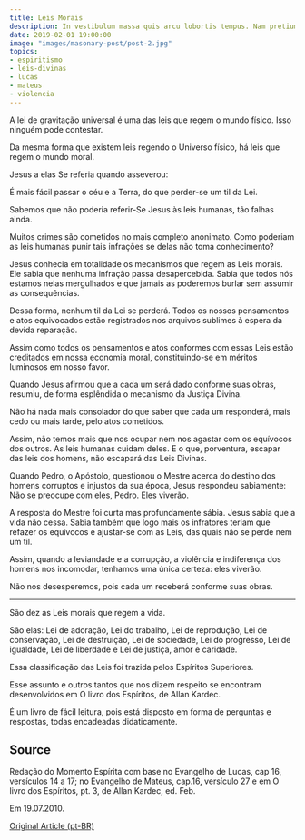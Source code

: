 ```yaml
---
title: Leis Morais
description: In vestibulum massa quis arcu lobortis tempus. Nam pretium arcu in odio vulputate luctus.
date: 2019-02-01 19:00:00
image: "images/masonary-post/post-2.jpg"
topics: 
- espiritismo
- leis-divinas
- lucas
- mateus
- violencia
---
```


A lei de gravitação universal é uma das leis que regem o mundo físico. Isso
ninguém pode contestar.

Da mesma forma que existem leis regendo o Universo físico, há leis que regem o
mundo moral.

Jesus a elas Se referia quando asseverou:

É mais fácil passar o céu e a Terra, do que perder-se um til da Lei.

Sabemos que não poderia referir-Se Jesus às leis humanas, tão falhas ainda.

Muitos crimes são cometidos no mais completo anonimato. Como poderiam as leis
humanas punir tais infrações se delas não toma conhecimento?

Jesus conhecia em totalidade os mecanismos que regem as Leis morais. Ele sabia
que nenhuma infração passa desapercebida. Sabia que todos nós estamos nelas
mergulhados e que jamais as poderemos burlar sem assumir as consequências.

Dessa forma, nenhum til da Lei se perderá. Todos os nossos pensamentos e atos
equivocados estão registrados nos arquivos sublimes à espera da devida
reparação.

Assim como todos os pensamentos e atos conformes com essas Leis estão creditados
em nossa economia moral, constituindo-se em méritos luminosos em nosso favor.

Quando Jesus afirmou que a cada um será dado conforme suas obras, resumiu, de
forma esplêndida o mecanismo da Justiça Divina.

Não há nada mais consolador do que saber que cada um responderá, mais cedo ou
mais tarde, pelo atos cometidos.

Assim, não temos mais que nos ocupar nem nos agastar com os equívocos dos
outros. As leis humanas cuidam deles. E o que, porventura, escapar das leis dos
homens, não escapará das Leis Divinas.

Quando Pedro, o Apóstolo, questionou o Mestre acerca do destino dos homens
corruptos e injustos da sua época, Jesus respondeu sabiamente: Não se preocupe
com eles, Pedro. Eles viverão.

A resposta do Mestre foi curta mas profundamente sábia. Jesus sabia que a vida
não cessa. Sabia também que logo mais os infratores teriam que refazer os
equívocos e ajustar-se com as Leis, das quais não se perde nem um til.

Assim, quando a leviandade e a corrupção, a violência e indiferença dos homens
nos incomodar, tenhamos uma única certeza: eles viverão.

Não nos desesperemos, pois cada um receberá conforme suas obras.

*   *   *

São dez as Leis morais que regem a vida.

São elas: Lei de adoração, Lei do trabalho, Lei de reprodução, Lei de
conservação, Lei de destruição, Lei de sociedade, Lei do progresso, Lei de
igualdade, Lei de liberdade e Lei de justiça, amor e caridade.

Essa classificação das Leis foi trazida pelos Espíritos Superiores.

Esse assunto e outros tantos que nos dizem respeito se encontram desenvolvidos
em O livro dos Espíritos, de Allan Kardec.

É um livro de fácil leitura, pois está disposto em forma de perguntas e
respostas, todas encadeadas didaticamente.

## Source
Redação do Momento Espírita com base no
Evangelho de Lucas, cap 16, versículos 14 a 17;
no Evangelho de  Mateus, cap.16, versículo 27
e em O livro dos Espíritos, pt. 3, de
Allan Kardec, ed. Feb.

Em 19.07.2010.

[Original Article (pt-BR)](http://www.momento.com.br/pt/ler_texto.php?id=349)


